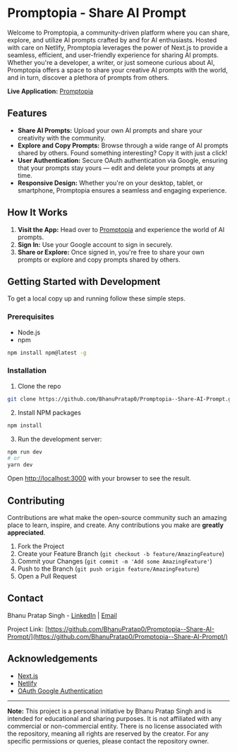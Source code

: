 # Promptopia - Share AI Prompt

Welcome to Promptopia, a community-driven platform where you can share, explore, and utilize AI prompts crafted by and for AI enthusiasts. Hosted with care on Netlify, Promptopia leverages the power of Next.js to provide a seamless, efficient, and user-friendly experience for sharing AI prompts. Whether you're a developer, a writer, or just someone curious about AI, Promptopia offers a space to share your creative AI prompts with the world, and in turn, discover a plethora of prompts from others.

**Live Application:** [Promptopia](https://promptopia-share-ai.netlify.app/)

## Features

- **Share AI Prompts:** Upload your own AI prompts and share your creativity with the community.
- **Explore and Copy Prompts:** Browse through a wide range of AI prompts shared by others. Found something interesting? Copy it with just a click!
- **User Authentication:** Secure OAuth authentication via Google, ensuring that your prompts stay yours — edit and delete your prompts at any time.
- **Responsive Design:** Whether you're on your desktop, tablet, or smartphone, Promptopia ensures a seamless and engaging experience.

## How It Works

1. **Visit the App:** Head over to [Promptopia](https://promptopia-share-ai.netlify.app/) and experience the world of AI prompts.
2. **Sign In:** Use your Google account to sign in securely.
3. **Share or Explore:** Once signed in, you're free to share your own prompts or explore and copy prompts shared by others.

## Getting Started with Development

To get a local copy up and running follow these simple steps.

### Prerequisites

- Node.js
- npm

```bash
npm install npm@latest -g
```

### Installation

1. Clone the repo

```bash
git clone https://github.com/BhanuPratap0/Promptopia--Share-AI-Prompt.git
```

2. Install NPM packages

```bash
npm install
```

3. Run the development server:

```bash
npm run dev
# or
yarn dev
```

Open [http://localhost:3000](http://localhost:3000) with your browser to see the result.

## Contributing

Contributions are what make the open-source community such an amazing place to learn, inspire, and create. Any contributions you make are **greatly appreciated**.

1. Fork the Project
2. Create your Feature Branch (`git checkout -b feature/AmazingFeature`)
3. Commit your Changes (`git commit -m 'Add some AmazingFeature'`)
4. Push to the Branch (`git push origin feature/AmazingFeature`)
5. Open a Pull Request

## Contact

Bhanu Pratap Singh - [LinkedIn](https://www.linkedin.com/in/bhaanu-p/) | [Email](mailto:singh28986@gmail.com)

Project Link: [https://github.com/BhanuPratap0/Promptopia--Share-AI-Prompt/](https://github.com/BhanuPratap0/Promptopia--Share-AI-Prompt/)

## Acknowledgements

- [Next.js](https://nextjs.org/)
- [Netlify](https://www.netlify.com/)
- [OAuth Google Authentication](https://developers.google.com/identity/protocols/oauth2)

---

**Note:** This project is a personal initiative by Bhanu Pratap Singh and is intended for educational and sharing purposes. It is not affiliated with any commercial or non-commercial entity. There is no license associated with the repository, meaning all rights are reserved by the creator. For any specific permissions or queries, please contact the repository owner.
```
